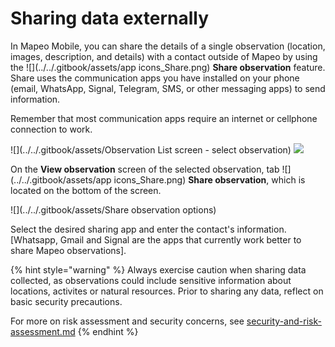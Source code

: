 # Sharing data externally

In Mapeo Mobile, you can share the details of a single observation (location, images, description, and details) with a contact outside of Mapeo by using the ![](../../.gitbook/assets/app icons\_Share.png) **Share observation** feature. Share uses the communication apps you have installed on your phone (email, WhatsApp, Signal, Telegram, SMS, or other messaging apps) to send information.

Remember that most communication apps require an internet or cellphone connection to work.

![](../../.gitbook/assets/Observation List screen - select observation)  ![](../../.gitbook/assets/Share\_button.jpg)

On the **View observation** screen of the selected observation, tab  ![](../../.gitbook/assets/app icons\_Share.png) **Share observation**, which is located on the bottom of the screen.&#x20;

![](../../.gitbook/assets/Share observation options)

Select the desired sharing app and enter the contact's information. \[Whatsapp, Gmail and Signal are the apps that currently work better to share Mapeo observations].

{% hint style="warning" %}
Always exercise caution when sharing data collected, as observations could include sensitive information about locations, activites or natural resources. Prior to sharing any data, reflect on basic security precautions.

For more on risk assessment and security concerns, see [security-and-risk-assessment.md](../essentials-for-a-successful-mapeo-project/security-and-risk-assessment.md "mention")
{% endhint %}

